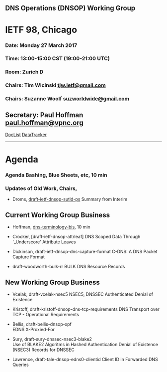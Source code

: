 ## DNS Operations (DNSOP) Working Group 
# IETF 98, Chicago

### Date: Monday 27 March 2017
### Time: 13:00-15:00 CST (19:00-21:00 UTC)
### Room: Zurich D
### Chairs: Tim Wicinski <tjw.ietf@gmail.com>
### Chairs: Suzanne Woolf <suzworldwide@gmail.com>

## Secretary: Paul Hoffman <paul.hoffman@vpnc.org>

[DocList](https://svn.tools.ietf.org/svn/wg/dnsop/doclist.html)
[DataTracker](https://datatracker.ietf.org/wg/dnsop/documents/)

---
# Agenda
###  Agenda Bashing, Blue Sheets, etc,  10 min

### Updates of Old Work, Chairs,

* Droms, [draft-ietf-dnsop-sutld-ps](https://datatracker.ietf.org/doc/draft-ietf-dnsop-sutld-ps/)
    Summary from Interim

## Current Working Group Business

* Hoffman, [dns-terminology-bis](https://datatracker.ietf.org/doc/draft-ietf-dnsop-terminology-bis/), 10 min

* Crocker, [draft-ietf-dnsop-attrleaf]
    DNS Scoped Data Through '_Underscore' Attribute Leaves
    
* Dickinson, draft-ietf-dnsop-dns-capture-format
    C-DNS: A DNS Packet Capture Format

* draft-woodworth-bulk-rr
    BULK DNS Resource Records

## New Working Group Business 

* Vcelak, draft-vcelak-nsec5
    NSEC5, DNSSEC Authenticated Denial of Existence
    
* Kristoff, draft-kristoff-dnsop-dns-tcp-requirements
    DNS Transport over TCP - Operational Requirements

* Bellis, draft-bellis-dnsop-xpf  
    EDNS X-Proxied-For
    
* Sury, draft-sury-dnssec-nsec3-blake2  
    Use of BLAKE2 Algoritms in Hashed Authentication Denial of Existence (NSEC3) Records for DNSSEC
    
* Lawrence, draft-tale-dnsop-edns0-clientid 
    Client ID in Forwarded DNS Queries
